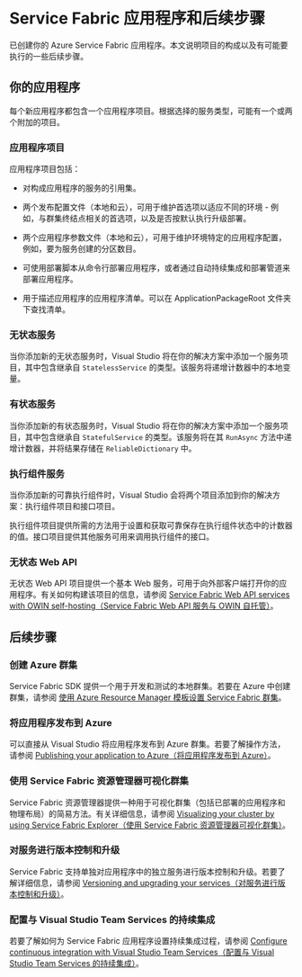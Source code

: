 <properties
   pageTitle="Service Fabric 项目创建后续步骤 | Azure"
   description="本文包含针对 Service Fabric 执行的一组核心开发任务的链接"
   services="service-fabric"
   documentationCenter=".net"
   authors="seanmck"
   manager="timlt"
   editor=""/>

<tags
   ms.service="service-fabric"
   ms.date="03/27/2016"
   wacn.date="07/07/2016"/>

# Service Fabric 应用程序和后续步骤
已创建你的 Azure Service Fabric 应用程序。本文说明项目的构成以及有可能要执行的一些后续步骤。

## 你的应用程序
每个新应用程序都包含一个应用程序项目。根据选择的服务类型，可能有一个或两个附加的项目。

### 应用程序项目
应用程序项目包括：

- 对构成应用程序的服务的引用集。

- 两个发布配置文件（本地和云），可用于维护首选项以适应不同的环境 - 例如，与群集终结点相关的首选项，以及是否按默认执行升级部署。

- 两个应用程序参数文件（本地和云），可用于维护环境特定的应用程序配置，例如，要为服务创建的分区数目。

- 可使用部署脚本从命令行部署应用程序，或者通过自动持续集成和部署管道来部署应用程序。

- 用于描述应用程序的应用程序清单。可以在 ApplicationPackageRoot 文件夹下查找清单。

### 无状态服务
当你添加新的无状态服务时，Visual Studio 将在你的解决方案中添加一个服务项目，其中包含继承自 `StatelessService` 的类型。该服务将递增计数器中的本地变量。

### 有状态服务
当你添加新的有状态服务时，Visual Studio 将在你的解决方案中添加一个服务项目，其中包含继承自 `StatefulService` 的类型。该服务将在其 `RunAsync` 方法中递增计数器，并将结果存储在 `ReliableDictionary` 中。

### 执行组件服务
当你添加新的可靠执行组件时，Visual Studio 会将两个项目添加到你的解决方案：执行组件项目和接口项目。

执行组件项目提供所需的方法用于设置和获取可靠保存在执行组件状态中的计数器的值。接口项目提供其他服务可用来调用执行组件的接口。

### 无状态 Web API
无状态 Web API 项目提供一个基本 Web 服务，可用于向外部客户端打开你的应用程序。有关如何构建该项目的信息，请参阅 [Service Fabric Web API services with OWIN self-hosting（Service Fabric Web API 服务与 OWIN 自托管）](/documentation/articles/service-fabric-reliable-services-communication-webapi/)。

## 后续步骤
### 创建 Azure 群集
Service Fabric SDK 提供一个用于开发和测试的本地群集。若要在 Azure 中创建群集，请参阅 [使用 Azure Resource Manager 模板设置 Service Fabric 群集][create-cluster-in-portal]。
<!--
### 尝试使用合作群集免费部署到 Azure

如果你要尝试在 Azure 中部署和管理应用程序且不设置自己的群集，可以使用免费的[合作群集服务](http://tryazureservicefabric.chinaeast.chinacloudapp.cn/)。-->

### 将应用程序发布到 Azure
可以直接从 Visual Studio 将应用程序发布到 Azure 群集。若要了解操作方法，请参阅 [Publishing your application to Azure（将应用程序发布到 Azure）][publish-app-to-azure]。

### 使用 Service Fabric 资源管理器可视化群集
Service Fabric 资源管理器提供一种用于可视化群集（包括已部署的应用程序和物理布局）的简易方法。有关详细信息，请参阅 [Visualizing your cluster by using Service Fabric Explorer（使用 Service Fabric 资源管理器可视化群集）][visualize-with-sfx]。

### 对服务进行版本控制和升级
Service Fabric 支持单独对应用程序中的独立服务进行版本控制和升级。若要了解详细信息，请参阅 [Versioning and upgrading your services（对服务进行版本控制和升级）][app-upgrade-tutorial]。

### 配置与 Visual Studio Team Services 的持续集成
若要了解如何为 Service Fabric 应用程序设置持续集成过程，请参阅 [Configure continuous integration with Visual Studio Team Services（配置与 Visual Studio Team Services 的持续集成）][ci-with-vso]。



<!-- Links -->
[add-web-frontend]: /documentation/articles/service-fabric-add-a-web-frontend/
[create-cluster-in-portal]: /documentation/articles/service-fabric-cluster-creation-via-arm/
[publish-app-to-azure]: /documentation/articles/service-fabric-publish-app-remote-cluster/
[visualize-with-sfx]: /documentation/articles/service-fabric-visualizing-your-cluster/
[ci-with-vso]: /documentation/articles/service-fabric-set-up-continuous-integration/
[reliable-services-webapi]: /documentation/articles/service-fabric-reliable-services-communication-webapi/
[app-upgrade-tutorial]: /documentation/articles/service-fabric-application-upgrade-tutorial/

<!---HONumber=Mooncake_0425_2016-->